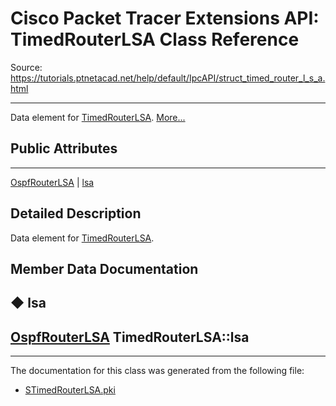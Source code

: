 # Cisco Packet Tracer Extensions API: TimedRouterLSA Class Reference

Source: https://tutorials.ptnetacad.net/help/default/IpcAPI/struct_timed_router_l_s_a.html

---

Data element for [TimedRouterLSA](struct_timed_router_l_s_a.html "Data element for TimedRouterLSA."). [More...](struct_timed_router_l_s_a.html#details)

##  Public Attributes  
  
---  
[OspfRouterLSA](struct_ospf_router_l_s_a.html) | [lsa](struct_timed_router_l_s_a.html#ada316209d70e021fae6db2d2d75572a8)  
  
## Detailed Description

Data element for [TimedRouterLSA](struct_timed_router_l_s_a.html "Data element for TimedRouterLSA."). 

## Member Data Documentation

## ◆ lsa

[OspfRouterLSA](struct_ospf_router_l_s_a.html) TimedRouterLSA::lsa  
---  
  
* * *

The documentation for this class was generated from the following file:

  * [STimedRouterLSA.pki](_s_timed_router_l_s_a_8pki.html)


